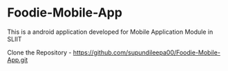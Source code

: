 # Foodie-Mobile-App
This is a android application developed for Mobile Application Module in SLIIT

Clone the Repository - https://github.com/supundileepa00/Foodie-Mobile-App.git
